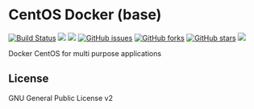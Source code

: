 # CentOS Docker (base)
[![Build Status](https://travis-ci.org/zeroc0d3lab/centos-base.svg?branch=master)](https://travis-ci.org/zeroc0d3lab/centos-base) [![](https://images.microbadger.com/badges/image/zeroc0d3lab/centos-base.svg)](https://microbadger.com/images/zeroc0d3lab/centos-base "Layers") [![](https://images.microbadger.com/badges/version/zeroc0d3lab/centos-base.svg)](https://microbadger.com/images/zeroc0d3lab/centos-base "Version") [![GitHub issues](https://img.shields.io/github/issues/zeroc0d3lab/centos-base.svg)](https://github.com/zeroc0d3lab/centos-base/issues) [![GitHub forks](https://img.shields.io/github/forks/zeroc0d3lab/centos-base.svg)](https://github.com/zeroc0d3lab/centos-base/network) [![GitHub stars](https://img.shields.io/github/stars/zeroc0d3lab/centos-base.svg)](https://github.com/zeroc0d3lab/centos-base/stargazers) [![](https://images.microbadger.com/badges/license/zeroc0d3lab/centos-base.svg)](https://microbadger.com/images/zeroc0d3lab/centos-base "License")

Docker CentOS for multi purpose applications

## License
GNU General Public License v2
